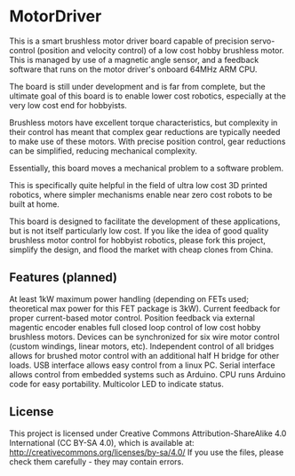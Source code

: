 # MotorDriver


This is a smart brushless motor driver board capable of precision servo-control (position and velocity control) of a low cost hobby brushless motor. This is managed by use of a magnetic angle sensor, and a feedback software that runs on the motor driver's onboard 64MHz ARM CPU.

The board is still under development and is far from complete, but the ultimate goal of this board is to enable lower cost robotics, especially at the very low cost end for hobbyists.

Brushless motors have excellent torque characteristics, but complexity in their control has meant that complex gear reductions are typically needed to make use of these motors. With precise position control, gear reductions can be simplified, reducing mechanical complexity.

Essentially, this board moves a mechanical problem to a software problem.

This is specifically quite helpful in the field of ultra low cost 3D printed robotics, where simpler mechanisms enable near zero cost robots to be built at home.

This board is designed to facilitate the development of these applications, but is not itself particularly low cost. If you like the idea of good quality brushless motor control for hobbyist robotics, please fork this project, simplify the design, and flood the market with cheap clones from China.


Features (planned)
------

At least 1kW maximum power handling (depending on FETs used; theoretical max power for this FET package is 3kW).
Current feedback for proper current-based motor control.
Position feedback via external magentic encoder enables full closed loop control of low cost hobby brushless motors.
Devices can be synchronized for six wire motor control (custom windings, linear motors, etc).
Independent control of all bridges allows for brushed motor control with an additional half H bridge for other loads.
USB interface allows easy control from a linux PC. Serial interface allows control from embedded systems such as Arduino.
CPU runs Arduino code for easy portability.
Multicolor LED to indicate status.


License
-----

This project is licensed under Creative Commons Attribution-ShareAlike 4.0 International (CC BY-SA 4.0), which is available at: http://creativecommons.org/licenses/by-sa/4.0/ If you use the files, please check them carefully - they may contain errors.
